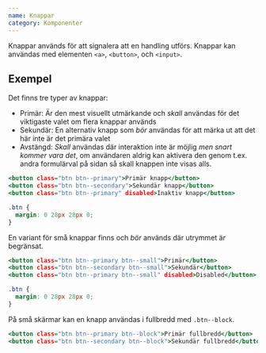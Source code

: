 ```yaml
---
name: Knappar
category: Komponenter
---
```


Knappar används för att signalera att en handling utförs. Knappar kan användas med elementen `<a>`, `<button>`, och `<input>`.

## Exempel

Det finns tre typer av knappar:

- Primär: Är den mest visuellt utmärkande och _skall_ användas för det viktigaste valet om flera knappar används
- Sekundär: En alternativ knapp som _bör_ användas för att märka ut att det här inte är det primära valet
- Avstängd: _Skall_ användas där interaktion inte är möjlig _men snart kommer vara det_, om användaren aldrig kan aktivera den genom t.ex. andra formulärval på sidan så skall knappen inte visas alls.

```types.html
<button class="btn btn--primary">Primär knapp</button>
<button class="btn btn--secondary">Sekundär knapp</button>
<button class="btn btn--primary" disabled>Inaktiv knapp</button>
```
```types.css hidden
.btn {
  margin: 0 28px 28px 0;
}
```

En variant för små knappar finns och _bör_ används där utrymmet är begränsat.

```small.html
<button class="btn btn--primary btn--small">Primär</button>
<button class="btn btn--secondary btn--small">Sekundär</button>
<button class="btn btn--primary btn--small" disabled>Disabled</button>
```
```small.css hidden
.btn {
  margin: 0 28px 28px 0;
}
```

På små skärmar kan en knapp användas i fullbredd med `.btn--block`.

```block.html
<button class="btn btn--primary btn--block">Primär fullbredd</button>
<button class="btn btn--secondary btn--block">Sekundär fullbredd</button>
```

